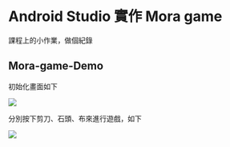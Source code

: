 # Android Studio 實作 Mora game

課程上的小作業，做個紀錄

## Mora-game-Demo

初始化畫面如下

![](https://i.imgur.com/tA4AZDO.png)

分別按下剪刀、石頭、布來進行遊戲，如下

![](https://github.com/joechang0113/Mora-game-Demo/blob/master/mora-game-demo-small.gif)

